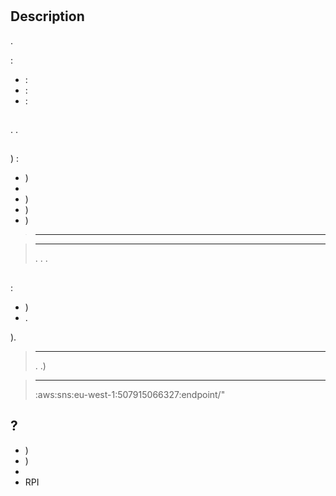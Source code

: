 # 

## Description

.

 : 

-  : 
-  : 
-  : 

## 

. .

## 

) : 

- )
- 
- )
- )
- ) 

> ****
>
> 

> ****
>
> . . .

## 

 : 

- )
- .

).

>****
>
> . .)

>****
>
> :aws:sns:eu-west-1:507915066327:endpoint/"

##  ?

- )
- )
- 
- RPI
